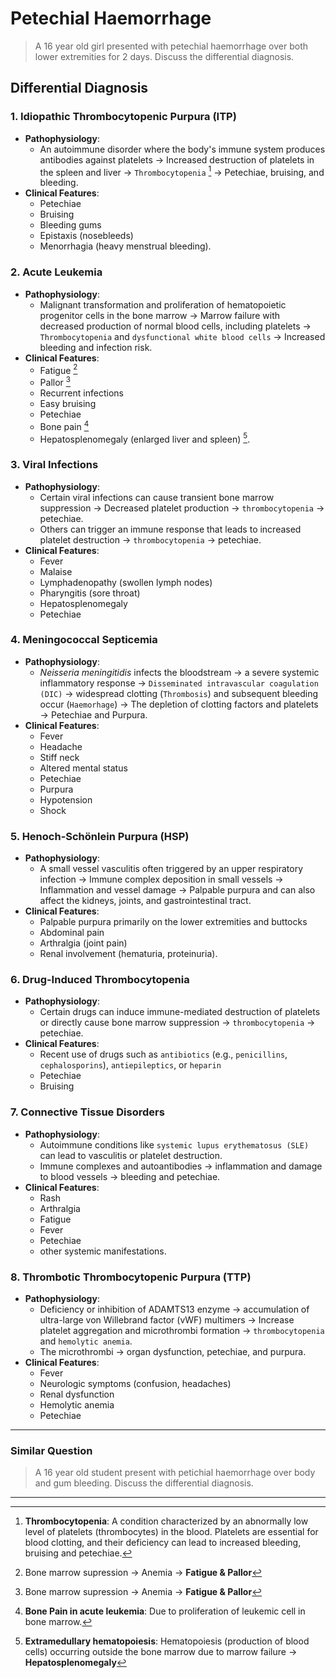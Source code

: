 # Petechial Haemorrhage

> A 16 year old girl presented with petechial haemorrhage over both lower extremities for 2 days. Discuss the differential diagnosis.

## Differential Diagnosis

### 1. Idiopathic Thrombocytopenic Purpura (ITP)

- **Pathophysiology**:
  - An autoimmune disorder where the body's immune system produces antibodies against platelets → Increased destruction of platelets in the spleen and liver → `Thrombocytopenia` [^1] → Petechiae, bruising, and bleeding.
- **Clinical Features**:
  - Petechiae
  - Bruising
  - Bleeding gums
  - Epistaxis (nosebleeds)
  - Menorrhagia (heavy menstrual bleeding).

[^1]: **Thrombocytopenia**: A condition characterized by an abnormally low level of platelets (thrombocytes) in the blood. Platelets are essential for blood clotting, and their deficiency can lead to increased bleeding, bruising and petechiae.

### 2. Acute Leukemia

- **Pathophysiology**:
  - Malignant transformation and proliferation of hematopoietic progenitor cells in the bone marrow → Marrow failure with decreased production of normal blood cells, including platelets → `Thrombocytopenia` and `dysfunctional white blood cells` → Increased bleeding and infection risk.
- **Clinical Features**:
  - Fatigue [^4]
  - Pallor [^4]
  - Recurrent infections
  - Easy bruising
  - Petechiae
  - Bone pain [^2]
  - Hepatosplenomegaly (enlarged liver and spleen) [^3].

[^2]: **Bone Pain in acute leukemia**: Due to proliferation of leukemic cell in bone marrow.
[^3]: **Extramedullary hematopoiesis**: Hematopoiesis (production of blood cells) occurring outside the bone marrow due to marrow failure → **Hepatosplenomegaly**
[^4]: Bone marrow supression → Anemia → **Fatigue & Pallor**

### 3. Viral Infections

- **Pathophysiology**:
  - Certain viral infections can cause transient bone marrow suppression → Decreased platelet production → `thrombocytopenia` → petechiae.
  - Others can trigger an immune response that leads to increased platelet destruction → `thrombocytopenia` → petechiae.
- **Clinical Features**:
  - Fever
  - Malaise
  - Lymphadenopathy (swollen lymph nodes)
  - Pharyngitis (sore throat)
  - Hepatosplenomegaly
  - Petechiae

### 4. Meningococcal Septicemia

- **Pathophysiology**:
  - _Neisseria meningitidis_ infects the bloodstream → a severe systemic inflammatory response → `Disseminated intravascular coagulation (DIC)` → widespread clotting (`Thrombosis`) and subsequent bleeding occur (`Haemorhage`) → The depletion of clotting factors and platelets → Petechiae and Purpura.
- **Clinical Features**:
  - Fever
  - Headache
  - Stiff neck
  - Altered mental status
  - Petechiae
  - Purpura
  - Hypotension
  - Shock

### 5. Henoch-Schönlein Purpura (HSP)

- **Pathophysiology**:
  - A small vessel vasculitis often triggered by an upper respiratory infection → Immune complex deposition in small vessels → Inflammation and vessel damage → Palpable purpura and can also affect the kidneys, joints, and gastrointestinal tract.
- **Clinical Features**:
  - Palpable purpura primarily on the lower extremities and buttocks
  - Abdominal pain
  - Arthralgia (joint pain)
  - Renal involvement (hematuria, proteinuria).

### 6. Drug-Induced Thrombocytopenia

- **Pathophysiology**:
  - Certain drugs can induce immune-mediated destruction of platelets or directly cause bone marrow suppression → `thrombocytopenia` → petechiae.
- **Clinical Features**:
  - Recent use of drugs such as `antibiotics` (e.g., `penicillins`, `cephalosporins`), `antiepileptics`, or `heparin`
  - Petechiae
  - Bruising

### 7. Connective Tissue Disorders

- **Pathophysiology**:
  - Autoimmune conditions like `systemic lupus erythematosus (SLE)` can lead to vasculitis or platelet destruction.
  - Immune complexes and autoantibodies → inflammation and damage to blood vessels → bleeding and petechiae.
- **Clinical Features**:
  - Rash
  - Arthralgia
  - Fatigue
  - Fever
  - Petechiae
  - other systemic manifestations.

### 8. Thrombotic Thrombocytopenic Purpura (TTP)

- **Pathophysiology**:
  - Deficiency or inhibition of ADAMTS13 enzyme → accumulation of ultra-large von Willebrand factor (vWF) multimers → Increase platelet aggregation and microthrombi formation → `thrombocytopenia` and `hemolytic anemia`.
  - The microthrombi → organ dysfunction, petechiae, and purpura.
- **Clinical Features**:
  - Fever
  - Neurologic symptoms (confusion, headaches)
  - Renal dysfunction
  - Hemolytic anemia
  - Petechiae

---

### Similar Question

> A 16 year old student present with petichial haemorrhage over body and gum bleeding. Discuss the differential diagnosis.

---
